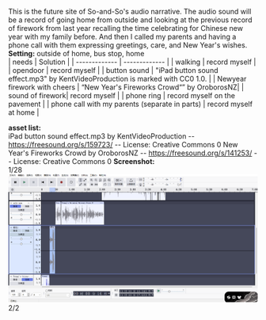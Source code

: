 This is the future site of So-and-So's audio narrative. 
The audio sound will be a record of going home from outside and looking at the previous record of firework from last year recalling the time celebrating for Chinese new year with my family before. And then I called my parents and having a phone call with them expressing greetings, care, and New Year's wishes.  
**Setting:** outside of home, bus stop, home  
| needs  | Solution |
| ------------- | ------------- |
| walking  | record myself  |
| opendoor  | record myself  |
| button sound | "iPad button sound effect.mp3" by KentVideoProduction is marked with CC0 1.0. |
| Newyear firework with cheers | “New Year's Fireworks Crowd“” by OroborosNZ|
| sound of firework| record myself  |
| phone ring  | record myself on the pavement |
| phone call with my parents (separate in parts) | record myself at home |

**asset list:**  
iPad button sound effect.mp3 by KentVideoProduction -- https://freesound.org/s/159723/ -- License: Creative Commons 0
New Year's Fireworks Crowd by OroborosNZ -- https://freesound.org/s/141253/ -- License: Creative Commons 0
**Screenshot:**  
1/28  
![alt text](screenshot1_28.png)  
2/2  
